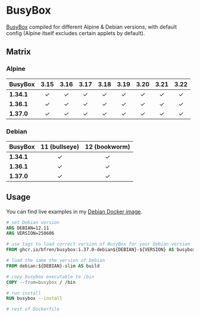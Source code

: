# BusyBox

[BusyBox](https://busybox.net) compiled for different Alpine &amp; Debian versions, with default config (Alpine itself excludes certain applets by default).

## Matrix

### Alpine

| BusyBox     | 3.15        | 3.16          | 3.17          | 3.18          | 3.19          | 3.20          | 3.21          | 3.22          |
| ----------- | :---------: | :-----------: | :-----------: | :-----------: | :-----------: | :-----------: | :-----------: | :-----------: |
| **1.34.1**  | &check;     | &check;       | &check;       | &check;       | &check;       | &check;       | &check;       | &check;       |
| **1.36.1**  | &check;     | &check;       | &check;       | &check;       | &check;       | &check;       | &check;       | &check;       |
| **1.37.0**  | &check;     | &check;       | &check;       | &check;       | &check;       | &check;       | &check;       | &check;       |

### Debian

| BusyBox     | 11 (bullseye) | 12 (bookworm) |
| ----------- | :-----------: | :-----------: |
| **1.34.1**  | &check;       | &check;       |
| **1.36.1**  | &check;       | &check;       |
| **1.37.0**  | &check;       | &check;       |

## Usage

You can find live examples in my [Debian Docker image](https://github.com/bfren/docker-debian).

```Dockerfile
# set Debian version
ARG DEBIAN=12.11
ARG VERSION=250606

# use tags to load correct version of BusyBox for your Debian version
FROM ghcr.io/bfren/busybox:1.37.0-debian${DEBIAN}-${VERSION} AS busybox

# load the same the version of Debian
FROM debian:${DEBIAN}-slim AS build

# copy busybox executable to /bin
COPY --from=busybox / /bin

# run install
RUN busybox --install

# rest of Dockerfile
```
